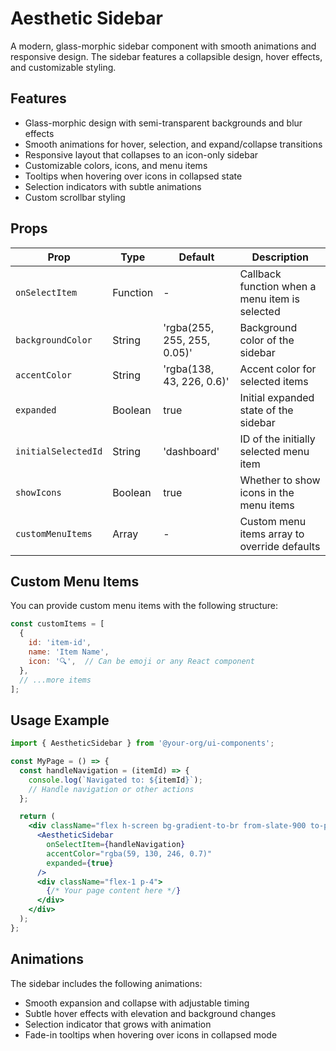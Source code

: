 # Aesthetic Sidebar

A modern, glass-morphic sidebar component with smooth animations and responsive design. The sidebar features a collapsible design, hover effects, and customizable styling.

## Features

- Glass-morphic design with semi-transparent backgrounds and blur effects
- Smooth animations for hover, selection, and expand/collapse transitions
- Responsive layout that collapses to an icon-only sidebar
- Customizable colors, icons, and menu items
- Tooltips when hovering over icons in collapsed state
- Selection indicators with subtle animations
- Custom scrollbar styling

## Props

| Prop | Type | Default | Description |
|------|------|---------|-------------|
| `onSelectItem` | Function | - | Callback function when a menu item is selected |
| `backgroundColor` | String | 'rgba(255, 255, 255, 0.05)' | Background color of the sidebar |
| `accentColor` | String | 'rgba(138, 43, 226, 0.6)' | Accent color for selected items |
| `expanded` | Boolean | true | Initial expanded state of the sidebar |
| `initialSelectedId` | String | 'dashboard' | ID of the initially selected menu item |
| `showIcons` | Boolean | true | Whether to show icons in the menu items |
| `customMenuItems` | Array | - | Custom menu items array to override defaults |

## Custom Menu Items

You can provide custom menu items with the following structure:

```js
const customItems = [
  { 
    id: 'item-id', 
    name: 'Item Name', 
    icon: '🔍',  // Can be emoji or any React component
  },
  // ...more items
];
```

## Usage Example

```jsx
import { AestheticSidebar } from '@your-org/ui-components';

const MyPage = () => {
  const handleNavigation = (itemId) => {
    console.log(`Navigated to: ${itemId}`);
    // Handle navigation or other actions
  };

  return (
    <div className="flex h-screen bg-gradient-to-br from-slate-900 to-purple-900">
      <AestheticSidebar 
        onSelectItem={handleNavigation}
        accentColor="rgba(59, 130, 246, 0.7)"
        expanded={true}
      />
      <div className="flex-1 p-4">
        {/* Your page content here */}
      </div>
    </div>
  );
};
```

## Animations

The sidebar includes the following animations:
- Smooth expansion and collapse with adjustable timing
- Subtle hover effects with elevation and background changes
- Selection indicator that grows with animation
- Fade-in tooltips when hovering over icons in collapsed mode 